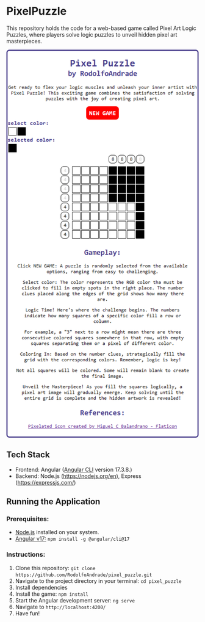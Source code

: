 # PixelPuzzle

This repository holds the code for a web-based game called Pixel Art Logic Puzzles, where players solve logic puzzles to unveil hidden pixel art masterpieces.

![alt text](./screenshot.png)

## Tech Stack
* Frontend: Angular ([Angular CLI](https://github.com/angular/angular-cli) version 17.3.8.)
* Backend: Node.js (https://nodejs.org/en), Express (https://expressjs.com/)

## Running the Application
### Prerequisites:
* [Node.js](https://nodejs.org/en/learn/getting-started/how-to-install-nodejs) installed on your system.
* [Angular v17:](https://v17.angular.io/cli) `npm install -g @angular/cli@17`

### Instructions:
1. Clone this repository: `git clone https://github.com/RodolfoAndrade/pixel_puzzle.git`
1. Navigate to the project directory in your terminal: `cd pixel_puzzle`
1. Install dependencies
1. Install the game: `npm install`
1. Start the Angular development server: `ng serve`
1. Navigate to `http://localhost:4200/`
1. Have fun!
